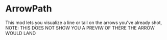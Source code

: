 # ArrowPath

This mod lets you visualize a line or tail on the arrows you've already shot, 
NOTE: THIS DOES NOT SHOW YOU A PREVIW OF THERE THE ARROW WOULD LAND